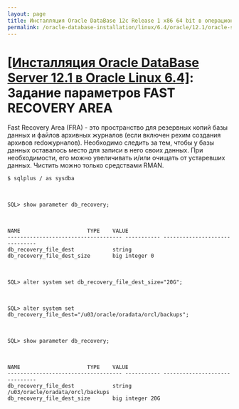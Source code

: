 ```yaml
---
layout: page
title: Инсталляция Oracle DataBase 12c Release 1 x86 64 bit в операционной системе Oracle Linux 6.4 x86_64
permalink: /oracle-database-installation/linux/6.4/oracle/12.1/oracle-setup-fast-recovery-area-params/
---
```


# <a href="/oracle-database-installation/linux/6.4/oracle/12.1/">[Инсталляция Oracle DataBase Server 12.1 в Oracle Linux 6.4]</a>: Задание параметров FAST RECOVERY AREA




Fast Recovery Area (FRA) - это пространство для резервных копий базы данных и файлов архивных журналов (если включен рехим создания архивов redoжурналов). Необходимо следить за тем, чтобы у базы данных оставалось место для записи в него своих данных. При необходимости, его можно увеличивать и/или очищать от устаревших данных. Чистить можно только средствами RMAN.


	$ sqlplus / as sysdba

<br/>


	SQL> show parameter db_recovery;

<br/>

	NAME				     TYPE	 VALUE
	------------------------------------ ----------- ------------------------------
	db_recovery_file_dest		     string
	db_recovery_file_dest_size	     big integer 0

<br/>


	SQL> alter system set db_recovery_file_dest_size="20G";


<br/>

	SQL> alter system set db_recovery_file_dest="/u03/oracle/oradata/orcl/backups";



<br/>

	SQL> show parameter db_recovery;

<br/>


	NAME				     TYPE	 VALUE
	------------------------------------ ----------- ------------------------------
	db_recovery_file_dest		     string	 /u03/oracle/oradata/orcl/backups
	db_recovery_file_dest_size	     big integer 20G
